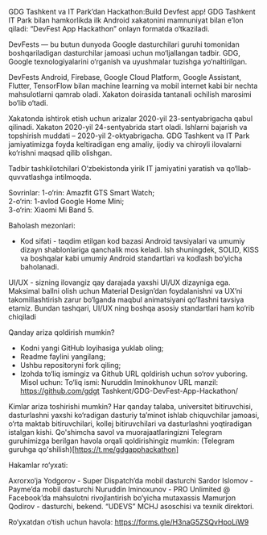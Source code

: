 GDG Tashkent va IT Park’dan Hackathon:Build Devfest app!
GDG Tashkent IT Park bilan hamkorlikda ilk Android xakatonini mamnuniyat bilan e’lon qiladi: “DevFest App Hackathon” onlayn formatda o‘tkaziladi.

DevFests — bu butun dunyoda Google dasturchilari guruhi tomonidan boshqariladigan dasturchilar jamoasi uchun mo‘ljallangan tadbir. GDG, Google texnologiyalarini o‘rganish va uyushmalar tuzishga yo‘naltirilgan.

DevFests Android, Firebase, Google Cloud Platform, Google Assistant, Flutter, TensorFlow bilan machine learning va mobil internet kabi bir nechta mahsulotlarni qamrab oladi. Xakaton doirasida tantanali ochilish marosimi bo‘lib o‘tadi.

Xakatonda ishtirok etish uchun arizalar 2020-yil 23-sentyabrigacha qabul qilinadi. Xakaton 2020-yil 24-sentyabrida start oladi. Ishlarni bajarish va topshirish muddati – 2020-yil 2-oktyabrigacha. GDG Tashkent va IT Park jamiyatimizga foyda keltiradigan eng amaliy, ijodiy va chiroyli ilovalarni ko‘rishni maqsad qilib olishgan.

Tadbir tashkilotchilari O‘zbekistonda yirik IT jamiyatini yaratish va qo‘llab-quvvatlashga intilmoqda.

Sovrinlar:
1-o‘rin: Amazfit GTS Smart Watch;\
2-o‘rin: 1-avlod Google Home Mini;\
3-o‘rin: Xiaomi Mi Band 5.

Baholash mezonlari:

- Kod sifati - taqdim etilgan kod bazasi Android tavsiyalari va umumiy dizayn shablonlariga qanchalik mos keladi. Ish shuningdek, SOLID, KISS va boshqalar kabi umumiy Android standartlari va kodlash bo‘yicha baholanadi.

UI/UX - sizning ilovangiz qay darajada yaxshi UI/UX dizayniga ega. Maksimal ballni olish uchun Material Design’dan foydalanishni va UX’ni takomillashtirish zarur bo‘lganda maqbul animatsiyani qo‘llashni tavsiya etamiz. Bundan tashqari, UI/UX ning boshqa asosiy standartlari ham ko‘rib chiqiladi

Qanday ariza qoldirish mumkin?

- Kodni yangi GitHub loyihasiga yuklab oling; 
- Readme faylini yangilang;
- Ushbu repositoryni fork qiling;
- Izohda to‘liq ismingiz va Github URL qoldirish uchun so‘rov yuboring. 
Misol uchun: 
To‘liq ismi: Nuruddin Iminokhunov
URL manzil: https://github.com/gdgt Tashkent/GDG-DevFest-App-Hackathon/

Kimlar ariza toshirishi mumkin?
Har qanday talaba, universitet bitiruvchisi, dasturlashni yaxshi ko‘radigan dasturiy ta’minot ishlab chiquvchilar jamoasi, o‘rta maktab bitiruvchilari, kollej bitiruvchilari va dasturlashni yoqtiradigan istalgan kishi.
Qo'shimcha savol va muorajaatlaringizni Telegram guruhimizga berilgan havola orqali qoldirishingiz mumkin: (Telegram guruhga qo'shilish)[https://t.me/gdgapphackathon]

Hakamlar ro‘yxati:

Axrorxo‘ja Yodgorov - Super Dispatch’da mobil dasturchi
Sardor Islomov - Payme’da mobil dasturchi
Nuruddin Iminoxunov - PRO Unlimited @ Facebook’da mahsulotni rivojlantirish bo‘yicha mutaxassis
Mamurjon Qodirov - dasturchi, bekend. “UDEVS” MCHJ asoschisi va texnik direktori.

Ro‘yxatdan o‘tish uchun havola: https://forms.gle/H3naG5ZSQvHpoLiW9

